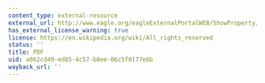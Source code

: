 ```yaml
---
content_type: external-resource
external_url: http://www.eagle.org/eagleExternalPortalWEB/ShowProperty/BEA%20Repository/Rules&Guides/Current/101_SafeHullDLAforFPSOSystems/Pub101_FPSO_DLA
has_external_license_warning: true
license: https://en.wikipedia.org/wiki/All_rights_reserved
status: ''
title: PDF
uid: a062cd49-ed85-4c57-b0ee-06c5f0177e6b
wayback_url: ''
---
```


